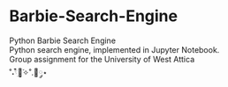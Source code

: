 # Barbie-Search-Engine
Python Barbie Search Engine\
Python search engine, implemented in Jupyter Notebook.\
Group assignment for the University of West Attica\
˚˖𓍢ִ໋🌷͙֒✧˚.🎀༘⋆
